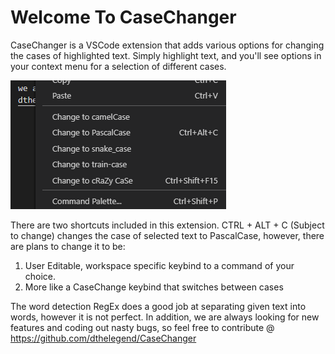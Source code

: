 # Welcome To CaseChanger
CaseChanger is a VSCode extension that adds various options for changing the cases of highlighted text. Simply highlight text, and you'll see options in your context menu for a selection of different cases.

![Screenshot showing camel case, pascal case, snake case, train case, and crazy case options on a context menu](screenshot.png)

There are two shortcuts included in this extension. CTRL + ALT + C (Subject to change) changes the case of selected text to PascalCase, however, there are plans to change it to be:
1. User Editable, workspace specific keybind to a command of your choice.
2. More like a CaseChange keybind that switches between cases

The word detection RegEx does a good job at separating given text into words, however it is not perfect. In addition, we are always looking for new features and coding out nasty bugs, so feel free to contribute @ https://github.com/dthelegend/CaseChanger